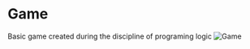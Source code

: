 # Game
Basic game created during the discipline of programing logic
![Game](https://github.com/rafaelviniciusoliveira/Game/screenshot.png)
